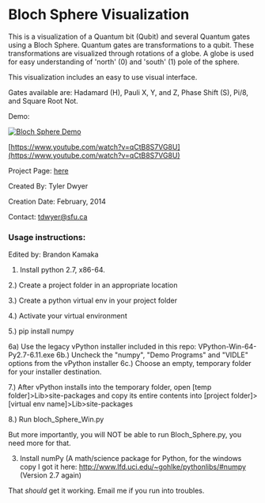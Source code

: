 # Bloch Sphere Visualization #

This is a visualization of a Quantum bit (Qubit) and several Quantum gates using a Bloch Sphere. Quantum gates are transformations to a qubit. These transformations are visualized through rotations of a globe. A globe is used for easy understanding of 'north' (0) and 'south' (1) pole of the sphere. 

This visualization includes an easy to use visual interface. 

Gates available are: Hadamard (H), Pauli X, Y, and Z, Phase Shift (S), Pi/8, and Square Root Not.

Demo: 

[![Bloch Sphere Demo](http://img.youtube.com/vi/qCtB8S7VG8U/0.jpg)](http://www.youtube.com/watch?v=qCtB8S7VG8U)

[https://www.youtube.com/watch?v=qCtB8S7VG8U](https://www.youtube.com/watch?v=qCtB8S7VG8U)

Project Page: [here](https://tqdlab.wordpress.com/portfolio/phd-research-project-quantum-gate-and-qubit-visualization-using-a-bloch-sphere/) 

Created By: Tyler Dwyer

Creation Date: February, 2014

Contact: tdwyer@sfu.ca


### Usage instructions: ###
Edited by: Brandon Kamaka

1) Install python 2.7, x86-64.

2.) Create a project folder in an appropriate location

3.) Create a python virtual env in your project folder

4.) Activate your virtual environment

5.) pip install numpy
 
6a) Use the legacy vPython installer included in this repo: VPython-Win-64-Py2.7-6.11.exe
6b.) Uncheck the "numpy", "Demo Programs" and "VIDLE" options from the vPython installer
6c.) Choose an empty, temporary folder for your installer destination.

7.) After vPython installs into the temporary folder, open [temp folder]>Lib>site-packages and copy its entire contents 
    into [project folder]>[virtual env name]>Lib>site-packages

8.) Run bloch_Sphere_Win.py

But more importantly, you will NOT be able to run Bloch_Sphere.py, you need more for that.

3) Install numPy (A math/science package for Python, for the windows copy I got it here: http://www.lfd.uci.edu/~gohlke/pythonlibs/#numpy (Version 2.7 again)

That *should* get it working. Email me if you run into troubles.